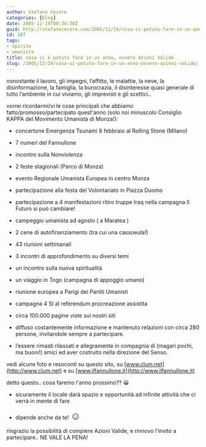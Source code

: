 ```yaml
---
author: Stefano Cecere
categories: [blog]
date: 2005-12-19T00:34:30Z
guid: http://stefanocecere.com/2005/12/19/cosa-si-potuto-fare-in-un-anno-ovvero-azioni-valide/
id: 187
tags:
- spirito
- umanista
title: cosa si è potuto fare in un anno… ovvero Azioni Valide
slug: /2005/12/19/cosa-si-potuto-fare-in-un-anno-ovvero-azioni-valide/
---
```


nonostante il lavoro, gli impegni, l’affitto, le malattie, la neve, la disinformazione, la famiglia, la burocrazia, il disinteresse quasi generale di tutto l’ambiente in cui viviamo, gli imprevisti e gli scettici..
  
vorrei ricordarmi/vi le cose principali che abbiamo fatto/promosso/partecipato quest'anno (solo noi minuscolo Consiglio KAPPA del Movimento Umanista di Monza!):

- concertone Emergenza Tsunami 8 febbraio al Rolling Stone (Milano)
  
- 7 numeri del Fannullone
  
- incontro sulla Nonviolenza
  
- 2 feste stagionali (Parco di Monza)
  
- evento Regionale Umanista Europea in centro Monza
  
- partecipazione alla festa del Volontariato in Piazza Duomo
  
- partecipazione a 4 manifestazioni ritiro truppe Iraq nella campagna Il Futuro si può cambiare!
  
- campeggio umanista ad agosto ( a Maratea )
  
- 2 cene di autofinanziamento (tra cui una cassoeula!)
  
- 43 riunioni settimanali
  
- 3 incontri di approfondimento su diversi temi
  
- un incontro sulla nuova spiritualità
  
- un viaggio in Togo (campagna di appoggio umano)
  
- riunione europea a Parigi dei Partiti Umanisti
  
- campagna 4 SI al referendum procreazione assistita
  
- circa 100.000 pagine viste sui nostri siti
  
- diffuso costantemente informazione e mantenuto relazioni con circa 280 persone, invitandole sempre a partecipare.
  
- l’essere rimasti rilassati e allegramente in compagnia di (magari pochi, ma buoni!) amici ed aver costruito nella direzione del Senso.

vedi alcune foto e resoconti su questo sito, su [www.clum.net](http://www.clum.net) e su [www.ilfannullone.it](http://www.ilfannullone.it)
  
detto questo.. cosa faremo l'anno prossimo?? 😀
  
- sicuramente il locale darà spazio e opportunità ad infinite attività che ci verrà in mente di fare
  
- dipende anche da te! <span style="font-size: 20pt">☺</span>

ringrazio la possibilità di compiere Azioni Valide, e rinnovo l'invito a partecipare.. NE VALE LA PENA!